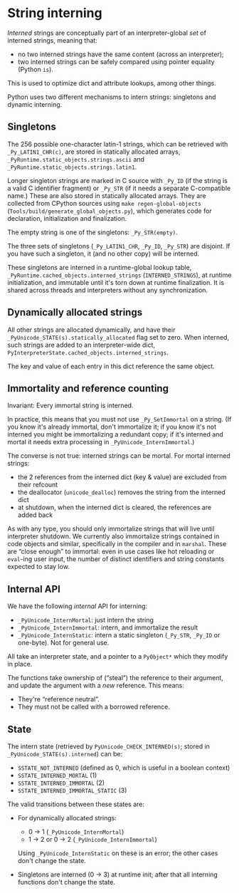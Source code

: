 # String interning

*Interned* strings are conceptually part of an interpreter-global
*set* of interned strings, meaning that:
- no two interned strings have the same content (across an interpreter);
- two interned strings can be safely compared using pointer equality
  (Python `is`).

This is used to optimize dict and attribute lookups, among other things.

Python uses two different mechanisms to intern strings: singletons and
dynamic interning.

## Singletons

The 256 possible one-character latin-1 strings, which can be retrieved with
`_Py_LATIN1_CHR(c)`, are stored in statically allocated arrays,
`_PyRuntime.static_objects.strings.ascii` and
`_PyRuntime.static_objects.strings.latin1`.

Longer singleton strings are marked in C source with `_Py_ID` (if the string
is a valid C identifier fragment) or `_Py_STR` (if it needs a separate
C-compatible name.)
These are also stored in statically allocated arrays.
They are collected from CPython sources using `make regen-global-objects`
(`Tools/build/generate_global_objects.py`), which generates code
for declaration, initialization and finalization.

The empty string is one of the singletons: `_Py_STR(empty)`.

The three sets of singletons (`_Py_LATIN1_CHR`, `_Py_ID`, `_Py_STR`)
are disjoint.
If you have such a singleton, it (and no other copy) will be interned.

These singletons are interned in a runtime-global lookup table,
`_PyRuntime.cached_objects.interned_strings` (`INTERNED_STRINGS`),
at runtime initialization, and immutable until it's torn down
at runtime finalization.
It is shared across threads and interpreters without any synchronization.


## Dynamically allocated strings

All other strings are allocated dynamically, and have their
`_PyUnicode_STATE(s).statically_allocated` flag set to zero.
When interned, such strings are added to an interpreter-wide dict,
`PyInterpreterState.cached_objects.interned_strings`.

The key and value of each entry in this dict reference the same object.


## Immortality and reference counting

Invariant: Every immortal string is interned.

In practice, this means that you must not use `_Py_SetImmortal` on
a string. (If you know it's already immortal, don't immortalize it;
if you know it's not interned you might be immortalizing a redundant copy;
if it's interned and mortal it needs extra processing in
`_PyUnicode_InternImmortal`.)

The converse is not true: interned strings can be mortal.
For mortal interned strings:
- the 2 references from the interned dict (key & value) are excluded from
  their refcount
- the deallocator (`unicode_dealloc`) removes the string from the interned dict
- at shutdown, when the interned dict is cleared, the references are added back

As with any type, you should only immortalize strings that will live until
interpreter shutdown.
We currently also immortalize strings contained in code objects and similar,
specifically in the compiler and in `marshal`.
These are “close enough” to immortal: even in use cases like hot reloading
or `eval`-ing user input, the number of distinct identifiers and string
constants expected to stay low.


## Internal API

We have the following *internal* API for interning:

- `_PyUnicode_InternMortal`: just intern the string
- `_PyUnicode_InternImmortal`: intern, and immortalize the result
- `_PyUnicode_InternStatic`: intern a static singleton (`_Py_STR`, `_Py_ID`
  or one-byte). Not for general use.

All take an interpreter state, and a pointer to a `PyObject*` which they
modify in place.

The functions take ownership of (“steal”) the reference to their argument,
and update the argument with a *new* reference.
This means:
- They're “reference neutral”.
- They must not be called with a borrowed reference.


## State

The intern state (retrieved by `PyUnicode_CHECK_INTERNED(s)`;
stored in `_PyUnicode_STATE(s).interned`) can be:

- `SSTATE_NOT_INTERNED` (defined as 0, which is useful in a boolean context)
- `SSTATE_INTERNED_MORTAL` (1)
- `SSTATE_INTERNED_IMMORTAL` (2)
- `SSTATE_INTERNED_IMMORTAL_STATIC` (3)

The valid transitions between these states are:

- For dynamically allocated strings:

  - 0 -> 1 (`_PyUnicode_InternMortal`)
  - 1 -> 2 or 0 -> 2 (`_PyUnicode_InternImmortal`)

  Using `_PyUnicode_InternStatic` on these is an error; the other cases
  don't change the state.

- Singletons are interned (0 -> 3) at runtime init;
  after that all interning functions don't change the state.
